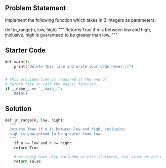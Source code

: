 ## Problem Statement

Implement the following function which takes in 3 integers as parameters:

def in_range(n, low, high)
  """
  Returns True if n is between low and high, inclusive. 
  high is guaranteed to be greater than low.
  """

## Starter Code

```bash
def main():
    print("Delete this line and write your code here! :)")


# This provided line is required at the end of
# Python file to call the main() function.
if __name__ == '__main__':
    main()
```

## Solution

```bash
def in_range(n, low, high):
  """
  Returns True if n is between low and high, inclusive. 
  high is guaranteed to be greater than low.
  """
    if n >= low and n <= high:
	return True

    # we could have also included an else statement, but since we are returning, it's fine without!
    return False
```